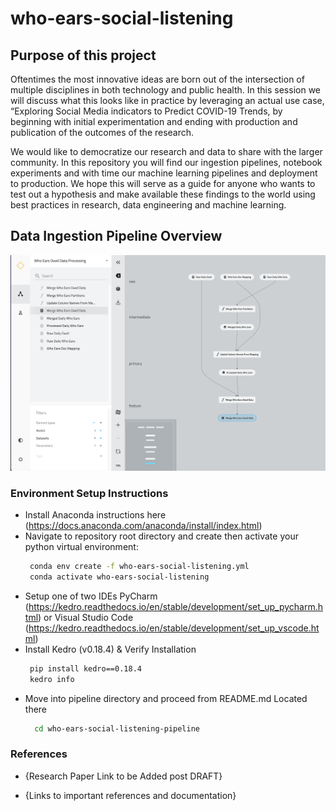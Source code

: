 # who-ears-social-listening

## Purpose of this project

Oftentimes the most innovative ideas are born out of the intersection of multiple disciplines in both technology and public health. In this session we will discuss what this looks like in practice by leveraging an actual use case, “Exploring Social Media indicators to Predict COVID-19 Trends, by beginning with initial experimentation and ending with production and publication of the outcomes of the research.

We would like to democratize our research and data to share with the larger community. In this repository you will find our ingestion pipelines, notebook experiments and with time our machine learning pipelines and deployment to production. We hope this will serve as a guide for anyone who wants to test out a hypothesis and make available these findings to the world using best practices in research, data engineering and machine learning. 

## Data Ingestion Pipeline Overview 

![Data Ingestion Pipeline Overview](image/Data_Ingestion_Pipeline.png)

### Environment Setup Instructions
* Install Anaconda instructions here (https://docs.anaconda.com/anaconda/install/index.html)
* Navigate to repository root directory and create then activate your python virtual environment:
    ```bash
     conda env create -f who-ears-social-listening.yml
     conda activate who-ears-social-listening
    ```
* Setup one of two IDEs PyCharm (https://kedro.readthedocs.io/en/stable/development/set_up_pycharm.html) or Visual Studio Code (https://kedro.readthedocs.io/en/stable/development/set_up_vscode.html)
* Install Kedro (v0.18.4) & Verify Installation
    ```bash
     pip install kedro==0.18.4
     kedro info
    ```
* Move into pipeline directory and proceed from README.md Located there
  ```bash
    cd who-ears-social-listening-pipeline
  ```

### References

* {Research Paper Link to be Added post DRAFT}

* {Links to important references and documentation}
